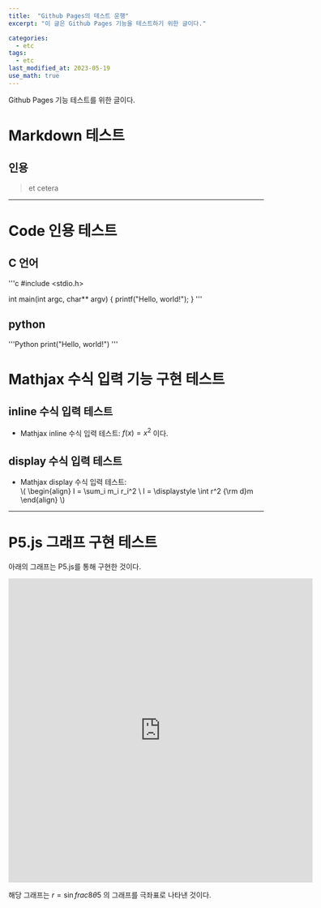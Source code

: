 ```yaml
---
title:  "Github Pages의 테스트 운행"
excerpt: "이 글은 Github Pages 기능을 테스트하기 위한 글이다."

categories:
  - etc
tags:
  - etc
last_modified_at: 2023-05-19
use_math: true
---
```


Github Pages 기능 테스트를 위한 글이다.

# Markdown 테스트

## 인용
> et cetera
---

# Code 인용 테스트

## C 언어
'''c
#include <stdio.h>

int main(int argc, char** argv) {
  printf("Hello, world!");
}
'''

## python
'''Python
print("Hello, world!")
'''

# Mathjax 수식 입력 기능 구현 테스트

## inline 수식 입력 테스트
- Mathjax inline 수식 입력 테스트: $f(x) = x^2$ 이다.<br>

## display 수식 입력 테스트
- Mathjax display 수식 입력 테스트:<br>
\\(
\begin{align}
I = \sum_i m_i r_i^2 \\
I = \displaystyle \int r^2 {\rm d}m
\end{align}
\\)

---

# P5.js 그래프 구현 테스트
아래의 그래프는 P5.js를 통해 구현한 것이다.

<iframe src="https://raycell.github.io/p5/2023-05-19-mathmatical_graph/" width = "600" height = "600" frameborder="0"></iframe>

해당 그래프는 $r = \sin{frac{8\theta}{5}}$ 의 그래프를 극좌표로 나타낸 것이다.